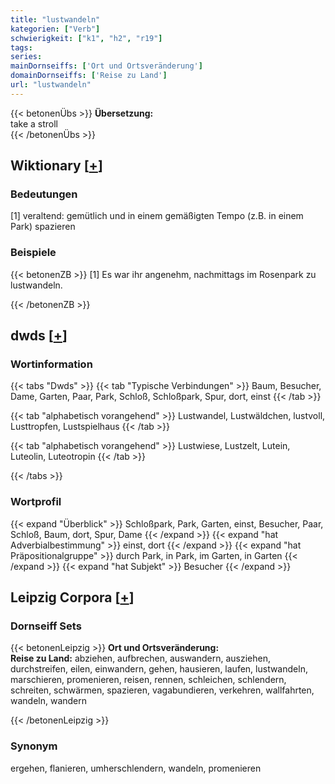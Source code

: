 ```yaml
---
title: "lustwandeln"
kategorien: ["Verb"]
schwierigkeit: ["k1", "h2", "r19"]
tags:
series:
mainDornseiffs: ['Ort und Ortsveränderung']
domainDornseiffs: ['Reise zu Land']
url: "lustwandeln"
---
```


{{< betonenÜbs >}}
**Übersetzung:**  
take a stroll  
{{< /betonenÜbs >}}

## Wiktionary [[+](https://de.wiktionary.org/wiki/lustwandeln)]

### Bedeutungen
[1] veraltend: gemütlich und in einem gemäßigten Tempo (z.B. in einem Park) spazieren  

### Beispiele
{{< betonenZB >}}
[1] Es war ihr angenehm, nachmittags im Rosenpark zu lustwandeln.  

{{< /betonenZB >}}


## dwds [[+](https://www.dwds.de/wb/lustwandeln)]

### Wortinformation
{{< tabs "Dwds" >}}
{{< tab "Typische Verbindungen" >}}
Baum, Besucher, Dame, Garten, Paar, Park, Schloß, Schloßpark, Spur, dort, einst
{{< /tab >}}

{{< tab "alphabetisch vorangehend" >}}
Lustwandel, Lustwäldchen, lustvoll, Lusttropfen, Lustspielhaus
{{< /tab >}}

{{< tab "alphabetisch vorangehend" >}}
Lustwiese, Lustzelt, Lutein, Luteolin, Luteotropin
{{< /tab >}}

{{< /tabs >}}

### Wortprofil
{{< expand "Überblick" >}} Schloßpark, Park, Garten, einst, Besucher, Paar, Schloß, Baum, dort, Spur, Dame {{< /expand >}}
{{< expand "hat Adverbialbestimmung" >}} einst, dort {{< /expand >}}
{{< expand "hat Präpositionalgruppe" >}} durch Park, in Park, im Garten, in Garten {{< /expand >}}
{{< expand "hat Subjekt" >}} Besucher {{< /expand >}}

## Leipzig Corpora [[+](https://corpora.uni-leipzig.de/en/res?word=lustwandeln&corpusId=deu_newscrawl-public_2018)]

### Dornseiff Sets
{{< betonenLeipzig >}}
**Ort und Ortsveränderung:**  
**Reise zu Land:** abziehen, aufbrechen, auswandern, ausziehen, durchstreifen, eilen, einwandern, gehen, hausieren, laufen, lustwandeln, marschieren, promenieren, reisen, rennen, schleichen, schlendern, schreiten, schwärmen, spazieren, vagabundieren, verkehren, wallfahrten, wandeln, wandern  

{{< /betonenLeipzig >}}

### Synonym
ergehen, flanieren, umherschlendern, wandeln, promenieren

